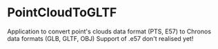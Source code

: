 # PointCloudToGLTF
Application to convert point's clouds data format (PTS, E57) to Chronos data formats (GLB, GLTF, OBJ)
Support of .e57 don't realised yet!
